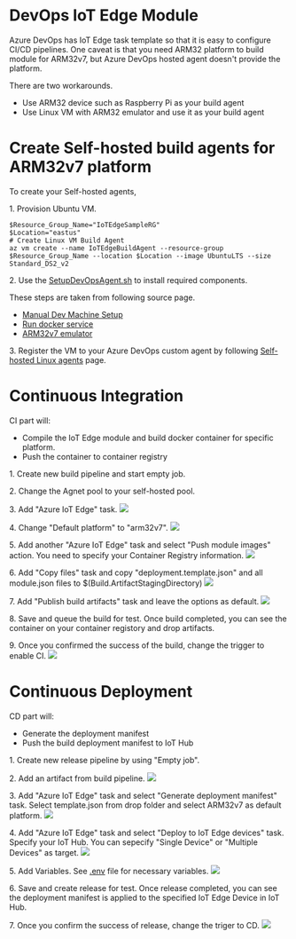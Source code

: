 # DevOps IoT Edge Module

Azure DevOps has IoT Edge task template so that it is easy to configure CI/CD pipelines.
One caveat is that you need ARM32 platform to build module for ARM32v7, but Azure DevOps hosted agent doesn't provide the platform.

There are two workarounds.

- Use ARM32 device such as Raspberry Pi as your build agent
- Use Linux VM with ARM32 emulator and use it as your build agent

# Create Self-hosted build agents for ARM32v7 platform

To create your Self-hosted agents, 

1\. Provision Ubuntu VM.

```shell
$Resource_Group_Name="IoTEdgeSampleRG"
$Location="eastus"
# Create Linux VM Build Agent
az vm create --name IoTEdgeBuildAgent --resource-group $Resource_Group_Name --location $Location --image UbuntuLTS --size Standard_DS2_v2
```

2\. Use the [SetupDevOpsAgent.sh](./SetupDevOpsAgent.sh) to install required components.

These steps are taken from following source page.

- [Manual Dev Machine Setup](https://github.com/Azure/iotedgedev/wiki/manual-dev-machine-setup)
- [Run docker service](https://docs.docker.com/install/linux/linux-postinstall/#manage-docker-as-a-non-root-user)
- [ARM32v7 emulator](https://stackoverflow.com/questions/56063608/error-running-docker-build-for-arm32v7-container-on-amd64-linux-machine-standar)

3\. Register the VM to your Azure DevOps custom agent by following [Self-hosted Linux agents](https://docs.microsoft.com/en-us/azure/devops/pipelines/agents/v2-linux?view=azure-devops) page.

# Continuous Integration

CI part will:

- Compile the IoT Edge module and build docker container for specific platform.
- Push the container to container registry

1\. Create new build pipeline and start empty job.

2\. Change the Agnet pool to your self-hosted pool.

3\. Add "Azure IoT Edge" task. 
![](./Images/addtask.jpg)

4\. Change "Default platform" to "arm32v7".
![](./Images/buildtask.jpg)

5\. Add another "Azure IoT Edge" task and select "Push module images" action. You need to specify your Container Registry information.
![](./Images/pushtask.jpg)

6\. Add "Copy files" task and copy "deployment.template.json" and all module.json files to $(Build.ArtifactStagingDirectory)
![](./Images/copyfiletask.jpg)

7\. Add "Publish build artifacts" task and leave the options as default.
![](./Images/publishtask.jpg)

8\. Save and queue the build for test. Once build completed, you can see the container on your container registory and drop artifacts.

9\. Once you confirmed the success of the build, change the trigger to enable CI.
![](./Images/citrigger.jpg)

# Continuous Deployment

CD part will: 

- Generate the deployment manifest
- Push the build deployment manifest to IoT Hub

1\. Create new release pipeline by using "Empty job".

2\. Add an artifact from build pipeline.
![](./Images/addartifact.jpg)

3\. Add "Azure IoT Edge" task and select "Generate deployment manifest" task. Select template.json from drop folder and select ARM32v7 as default platform.
![](./Images/generatemanifesttask.jpg)

4\. Add "Azure IoT Edge" task and select "Deploy to IoT Edge devices" task. Specify your IoT Hub. You can sepecify "Single Device" or "Multiple Devices" as target. 
![](./Images/deploytoedgetask.jpg)

5\. Add Variables. See [.env](../IoTEdge/.env) file for necessary variables.
![](./Images/variables.jpg)

6\. Save and create release for test. Once release completed, you can see the deployment manifest is applied to the specified IoT Edge Device in IoT Hub.

7\. Once you confirm the success of release, change the triger to CD.
![](./Images/cdtrigger.jpg)